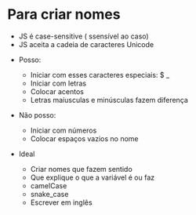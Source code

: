 # Para criar nomes

* JS é case-sensitive ( ssensível ao caso)
* JS aceita a cadeia de caracteres Unicode

- Posso:
    * Iniciar com esses caracteres especiais: $ _
    * Iniciar com letras
    * Colocar acentos
    * Letras maíusculas e minúsculas fazem diferença 

- Não posso: 
    * Iniciar com números
    * Colocar espaços vazios no nome

- Ideal 
    * Criar nomes que fazem sentido
    * Que explique o que a variável é ou faz 
    * camelCase
    * snake_case
    * Escrever em inglês